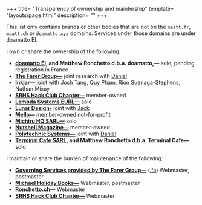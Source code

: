 +++
title= "Transparency of ownership and maintership"
template= "layouts/page.html"
description= ""
+++

This list only contains brands or other bodies that are not on the `maatt.fr`, `maatt.ch` or `doamatto.xyz` domains. Services under those domains are under doamatto EI.

I own or share the ownership of the following:
  - **[doamatto EI,](https://doamatto.xyz) and Matthew Ronchetto d.b.a. doamatto,—** sole, pending registration in France
  - **[The Farer Group—](https://farer.group)** joint research with [Daniel](https://daniel.cafe)
  - **[Inkjar—](https://inkjar.org)** joint with Josh Tang, Quy Pham, Rion Suenaga-Stephens, Nathan Mixay
  - **[SRHS Hack Club Chapter—](/legal/ownership/#)** member-owned
  - **[Lambda Systems EURL—](https://github.com/lambda-sys)** solo
  - **[Lunar Design-](https://github.com/designbylunar)** joint with [Jack](https://jackmerrill.com)
  - **[Mello—](https://github.com/getmelloapp)** member-owned not-for-profit
  - **[Michiru HQ SARL—](https://michiruhq.com)** solo
  - **[Nutshell Magazine—](https://nutshellmag.com)** member-owned
  - **[Polytechnic Systems—](https://polytechnic.systems)** joint with [Daniel](https://daniel.cafe)
  - **[Terminal Cafe SARL,](https://terminalcafe.fr) and Matthew Ronchetto d.b.a. Terminal Cafe—** solo

I maintain or share the burden of maintenance of the following:
  - **[Governing Services provided by The Farer Group—](https://wiki.farer.group)** ([.fa](https://pubserv.fa)) Webmaster, postmaster
  - **[Michael Holiday Books—](https://michaelholidaybooks.com)** Webmaster, postmaster
  - **[Ronchetto.ch—](https://ronchetto.ch)** Webmaster
  - **[SRHS Hack Club Chapter—](/legal/ownership/#)** Webmaster
